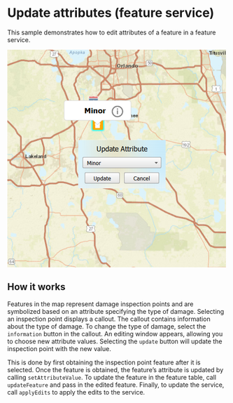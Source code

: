# Update attributes (feature service)

This sample demonstrates how to edit attributes of a feature in a
feature service.

![](screenshot.png)

## How it works

Features in the map represent damage inspection points and are
symbolized based on an attribute specifying the type of damage.
Selecting an inspection point displays a callout. The callout contains
information about the type of damage. To change the type of damage,
select the `information` button in the callout. An editing window
appears, allowing you to choose new attribute values. Selecting the
`update` button will update the inspection point with the new value.

This is done by first obtaining the inspection point feature after it is
selected. Once the feature is obtained, the feature’s attribute is
updated by calling `setAttributeValue`. To update the feature in the
feature table, call `updateFeature` and pass in the edited feature.
Finally, to update the service, call `applyEdits` to apply the edits to
the service.
